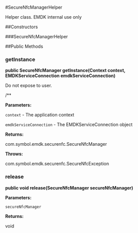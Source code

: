 #SecureNfcManagerHelper

Helper class. EMDK internal use only

##Constructors

###SecureNfcManagerHelper



##Public Methods

### getInstance

**public SecureNfcManager getInstance(Context context, EMDKServiceConnection emdkServiceConnection)**

Do not expose to user.
 
 
 /**
 
 

**Parameters:**

`context` - The application context

`emdkServiceConnection` - The EMDKServiceConnection object

**Returns:**

com.symbol.emdk.securenfc.SecureNfcManager

**Throws:**

com.symbol.emdk.securenfc.SecureNfcException



### release

**public void release(SecureNfcManager secureNfcManager)**



**Parameters:**

`secureNfcManager`

**Returns:**

void

